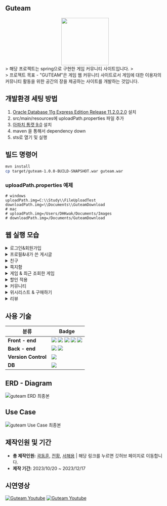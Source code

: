 ## Guteam
<div align="center">
  <img src="https://github.com/DHKwak00/Guteam/assets/124860244/cadc12f2-b7ba-4171-89d8-852b5d13bb97" width="150px" hright="150px">
</div>
> 해당 프로젝트는 spring으로 구현한 게임 커뮤니티 사이트입니다.
> <br>
> 프로젝트 목표 - "GUTEAM"은 게임 웹 커뮤니티 사이트로서 게임에 대한 이용자의 커뮤니티 활동을 위한 공간의 장을 제공하는 사이트를 개발하는 것입니다.

## 개발환경 세팅 방법

1. <a href="https://www.oracle.com/database/technologies/xe-prior-release-downloads.html">Oracle Database 11g Express Edition Release 11.2.0.2.0</a> 설치
2. src/main/resources에 uploadPath.properties 파일 추가
3. <a href="https://tomcat.apache.org/download-90.cgi">아파치 톰캣 9.0</a> 설치
4. maven 을 통해서 dependency down
5. sts로 열기 및 실행

## 빌드 명령어

```bash
mvn install 
cp target/guteam-1.0.0-BUILD-SNAPSHOT.war guteam.war
```

### uploadPath.properties 예제

```properties
# windows
uploadPath.img=C:\\Study\\FileUploadTest
downloadPath.img=\\Documents\\GuteamDownload
# mac
# uploadPath.img=/Users/DHKwak/Documents/Images
# downloadPath.img=/Documents/GuteamDownload
```

## 웹 실행 모습

<details>
  <summary> 로그인&회원가입 </summary> 
  <p>
   1. 로그인이 필요한 페이지에 접근하거나 로그인 버튼으로 로그인 페이지에 들어올 수 있다.<br>
   2. 회원 가입시 아이디, 닉네임은 중복검사를 통해 중복되지 않도록 하고, 각각의 항목마다 유효성 검사를 통해 올바른 데이터가 입력될 수 있도록 한다.<br>
   3. 무분별한 가입을 막기 위해 reCAPTCHA를 통해 인증된 사용자만이 회원가입이 가능하도록 한다.<br>
  </p>
  <img loading="lazy" src="https://github.com/reako99/Guteam/assets/137850852/64808ab3-462b-43d1-ac26-cc4114e613ab">
  <br>
  <img loading="lazy" src="https://github.com/reako99/Guteam/assets/137850852/029cb82d-3d16-414c-8355-a7cc8f802529">
  <br>
</details>

<details>
  <summary> 프로필&내가 쓴 게시글 </summary> 
  <p>
   1. 로그인을 하면 상단 프로필 버튼을 통해 프로필 페이지에 들어올 수 있다.<br>
   2. 프로필 화면에서는 내가 쓴 글들을 확인할 수 있고, 조회시에 페이징을 통해 쓴 게시글이 많더라도 페이지를 이동해가며 쓴 글들을 조회할 수 있다.
   3. 내가 쓴 게시글 화면에서 해당 영역을 클릭하면 해당 게시글로 바로 이동이 가능하다.<br>
   4. 캐쉬충전이나 회원탈퇴가 가능하며 쪽지함, 회원정보 수정 페이지, 친구 페이지로 이동이 가능하다.<br>
  </p>
  <img loading="lazy" src="https://github.com/reako99/Guteam/assets/137850852/5f344850-6252-4c41-b256-8e069ebdbc94">
  <br>
  <img loading="lazy" src="https://github.com/reako99/Guteam/assets/137850852/6b6a7d17-8938-488d-8b7e-b08b5241bdac">
  <br>
</details>

<details>
  <summary> 친구 </summary> 
  <p>
   1. 친구 페이지에서는 친구 요청과 요청 수락 및 친구의 정보를 확인할 수 있다.<br>
   2. 프로필 화면에서는 내가 쓴 글들을 확인할 수 있고, 캐쉬충전이나 회원탈퇴가 가능하며 쪽지함, 회원정보 수정 페이지, 친구 페이지로 이동이 가능하다.<br>
  </p>
  <img loading="lazy" src="https://github.com/reako99/Guteam/assets/137850852/809011e2-8ad9-4743-884e-b6e3dd90c007">
  <br>
</details>

<details>
  <summary> 쪽지함 </summary> 
  <p>
   1. 쪽지함에 들어오면 먼저 받은 쪽지함을 볼 수 있으며, 받은 쪽지함과 보낸 쪽지함을 통해 내가 받고 보낸 쪽지들을 확인 가능하다.<br>
   2. 쪽지 보내기 페이지에서는 닉네임과 아이디를 통해 수신인을 작성하여 쪽지를 보낼 수 있다.<br>
   3. 쪽지 보관 기능을 통해 받거나 보낸 쪽지를 별도로 보관하는 기능을 구현하였고, 보관된 쪽지들은 제목 앞쪽에 보낸 쪽지인지 받은 쪽지인지 구별해주도록 하였다.<br>
  </p>
  <img loading="lazy" src="https://github.com/reako99/Guteam/assets/137850852/58b5b6ad-0cc4-4586-8300-9a126c266e0d">
  <br>
  <img loading="lazy" src="https://github.com/reako99/Guteam/assets/137850852/7c95f5a0-5126-4431-87d0-5e99eb77937d">
  <br>
   <img loading="lazy" src="https://github.com/reako99/Guteam/assets/137850852/c0ff378c-f17a-47a9-8e7a-b53066fe823b">
  <br>
</details>

<details>
  <summary> 게임 & 최근 조회한 게임 </summary> 
  <p>
   1. 메인 페이지는 게임의 리스트들을 보여주는 페이지이고, 페이지는 하단의 페이징 기능을 통해 클릭하는 페이지로 이동 가능하도록 구성했다.<br>
   2. 검색창을 통하여 게임의 제목이나 장르, 또는 가격을 기준으로 검색이 가능하고, 정렬 버튼들을 통해 검색된 리스트들을 특정 기준을 통해 정렬이 가능하다.<br>
   3. 게임을 클릭하게 되면 해당 게임의 상세 정보 페이지로 이동하게 되며, 데이터베이스에 최근 조회한 게임 테이블에 해당 게임이 업데이트 된다. 이때, 오늘 조회한 게임들중 최근의 5개까지가 최근 조회한 게임 버튼을 통해 조회가 가능하다.<br>
   4. 관리자 계정에서는 게임의 등록이 가능하며, 게임의 이름, 장르, 가격, 이미지를 입력하여 등록할 수 있다.<br>
  </p>
  <img loading="lazy" src="https://github.com/reako99/Guteam/assets/137850852/6f6ab8f5-4d3e-4e63-89b4-3543f00c3d9e">
  <br>
  <img loading="lazy" src="https://github.com/reako99/Guteam/assets/137850852/1298c155-6420-429f-a5df-5170017e5c90">
  <br>
  <img loading="lazy" src="https://github.com/reako99/Guteam/assets/137850852/93adcdb3-7899-4a76-9bcb-e78803574de6">
  <br>
  <img loading="lazy" src="https://github.com/reako99/Guteam/assets/137850852/2f6acced-0fdd-4276-a8e4-ff2065577ba4">
  <br>
</details>

<details>
  <summary> 할인 적용 </summary> 
  <p>
   1. 관리자 계정으로 로그인 하면 장르별 할인 적용이 가능하다.<br>
   2. 장르별로 할인을 하게 되면 리스트 페이지 등의 게임 정보를 보여주는 페이지에 적용이 되어 보이며, 구매시에도 할인된 금액으로 구매가 가능하다.<br>
   3. 장르별 할인 적용을 적용할 때 드롭다운 버튼 클릭시 데이터베이스에 있는 장르들을 조회하여 보여준다.<br>
  </p>
  <img loading="lazy" src="https://github.com/reako99/Guteam/assets/137850852/9e693957-d238-4175-96d3-216fde9001b2">
  <br>
  <img loading="lazy" src="https://github.com/reako99/Guteam/assets/137850852/d7a91675-3480-4157-81d7-44f6fefb29fc">
  <br>
</details>

<details>
  <summary> 커뮤니티 </summary> 
  <p>
   1. 커뮤니티 게시판에서는 로그인 시 글쓰기가 가능하며, 글 작성시 '@'문자를 통해 특정 유저를 태그할 수 있다.<br>
   2. 게시판 작성시 우측에 byte 계산이 되어 표시된다.<br>
   3. 태그된 아이디를 클릭하면 해당 유저의 정보를 다이얼로그로 보여줄 수 있다.<br>
   4. 게시글에는 로그인한 유저들이 댓글과 댓글에 대한 답글을 작성 가능하다.<br>
  </p>
  <img loading="lazy" src="https://github.com/reako99/Guteam/assets/137850852/930323d3-d600-4935-9687-0d913c2a2d1c">
  <br>
  <img loading="lazy" src="https://github.com/reako99/Guteam/assets/137850852/4177978f-0d5b-4ad4-bd16-4de8dc69f52c">
  <br>
   <img loading="lazy" src="https://github.com/reako99/Guteam/assets/137850852/e9b60095-9254-4971-b530-3edf9217e5b5">
  <br>
  <img loading="lazy" src="https://github.com/reako99/Guteam/assets/137850852/65d367b2-316e-4084-b498-a7cc72094a31">
  <br>
</details>

<details>
  <summary> 위시리스트 & 구매하기 </summary> 
  <p>
   1. 비 로그인 시에는 쿠키로 위시리스트를 저장하며, 로그인 시에는 데이터베이스에 위시리스트를 저장한다.<br>
   2. 위시리스트에 담겨있는 게임들은 체크하여 구매가 가능하고, 구매시에 유저의 캐쉬와 비교하여 바로 구매가 되거나 추가 결제를 진행하게 된다.<br>
   3. 구매한 게임 페이지에서 다운로드와 실행이 가능하도록 구현하였다.<br>
  </p>
  <img loading="lazy" src="https://github.com/reako99/Guteam/assets/137850852/9fe7815a-dbe4-4d79-b4cf-18df58c75e4a">
  <br>
  <img loading="lazy" src="https://github.com/reako99/Guteam/assets/137850852/d63a73a8-182d-4bc3-9ca5-439e9f2e7f1c">
  <br>
   <img loading="lazy" src="https://github.com/reako99/Guteam/assets/137850852/00e3e6b0-c1b7-448e-a9e5-c669741ffd4d">
  <br>
</details>

<details>
  <summary> 리뷰 </summary> 
  <p>
   1. 리뷰 페이지에서는 다른 유저로 로그인하면 해당 리뷰에 대해 추천/비추천이 가능하다.<br>
   2. 리뷰 작성, 수정시 별점 아이콘을 클릭하면 해당 클릭 값을 통해 별점이 수정될 수 있도록 한다.<br>
  </p>
  <img loading="lazy" src="https://github.com/reako99/Guteam/assets/137850852/619eff60-a774-433d-ae7b-518330d8cb25">
  <br>
  <img loading="lazy" src="https://github.com/reako99/Guteam/assets/137850852/c5815538-d92d-4cbf-a634-3bff97de8262">
  <br>
</details>

## 사용 기술

| 분류                 | Badge                                                                                                                                                                                                                                                                                                                                                                                                                                                                                                                                            |
| -------------------- | ------------------------------------------------------------------------------------------------------------------------------------------------------------------------------------------------------------------------------------------------------------------------------------------------------------------------------------------------------------------------------------------------------------------------------------------------------------------------------------------------------------------------------------------------ |
| **Front - end**      | <img src="https://img.shields.io/badge/HTML5-E34F26?style=flat-square&amp;logo=html5&amp;logoColor=white"> <img src="https://img.shields.io/badge/css3-1572B6?style=flat-square&logo=css3&logoColor=white"> <img src="https://img.shields.io/badge/javascript-F7DF1E?style=flat-square&logo=javascript&logoColor=white"> <img src="https://img.shields.io/badge/jQuery-0769AD?style=flat-square&amp;logo=jQuery&amp;logoColor=white"> <img src="https://img.shields.io/badge/bootstrap-7952B3?style=flat-square&logo=bootstrap&logoColor=white"> |
| **Back - end**       | <img src="https://img.shields.io/badge/Spring-6DB33F?style=flat-square&amp;logo=Spring&amp;logoColor=white"> <img src="https://img.shields.io/badge/Spring_security-6DB33F?style=flat-square&amp;logo=springsecurity&amp;logoColor=white">                                                                                                                                                                                                                                                                                                                                                                                                                              |
| **Version Control**  | <img src="https://img.shields.io/badge/git-F05032?style=flat-square&logo=git&logoColor=white">                                                                                                                                                                                                                                                                                                                                                                                                                                                   |
| **DB**               | <img src="https://img.shields.io/badge/ORACLE-F80000?style=flat-square&logo=oracle&logoColor=white">                                                                                                                                                                                                                                                                                                                                                                                                                                             |

## ERD - Diagram

![guteam ERD 최종본](https://github.com/reako99/Guteam/assets/137850852/c8ba80d6-cbbc-40fd-bc51-d0978f83906e)

## Use Case

![guteam Use Case 최종본](https://github.com/reako99/Guteam/assets/137850852/b01b801c-9eee-4e92-9b4f-a2022eeddfff)

## 제작인원 및 기간

- **총 제작인원:** <a href="https://github.com/DHKwak00">곽동훈</a>, <a href="https://github.com/Jeon-hwang">전황</a>, <a href="https://github.com/reako99">서해용</a> | 해당 링크를 누르면 깃허브 페이지로 이동합니다.
- **제작 기간:** 2023/10/20 ~ 2023/12/17


## 시연영상
[![Guteam Youtube](https://img.youtube.com/vi/YQktP06TqWM/0.jpg)](https://www.youtube.com/watch?v=YQktP06TqWM)
[![Guteam Youtube](https://img.youtube.com/vi/xDtbXSP46xQ/0.jpg)](https://www.youtube.com/watch?v=xDtbXSP46xQ)


</p>

